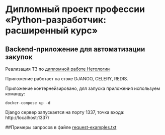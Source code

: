 # Дипломный проект профессии «Python-разработчик: расширенный курс»

## Backend-приложение для автоматизации закупок

Реализация ТЗ по [дипломной работе Нетологии](https://github.com/netology-code/python-final-diplom)

Приложение работает на стэке DJANGO, CELERY, REDIS.

Приложение контернейзировано, дял запуска приложения используем команду:

```
docker-compose up -d
```

Django сервер запускается на порту 1337, точка входа:
http://localhost:1337/

##Примеры запросов в файле [request-examples.txt](./request-examples.http)